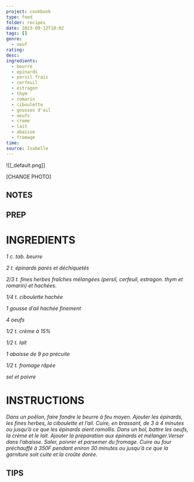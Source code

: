 ```yaml
---
project: cookbook
type: food
folder: recipes
date: 2023-09-12T18:02
tags: []
genre:
  - oeuf
rating: 
desc: 
ingredients:
  - beurre
  - epinards
  - persil frais
  - cerfeuil
  - estragon
  - thym
  - romarin
  - ciboulette
  - gousses d'ail
  - oeufs
  - creme
  - lait
  - abaisse
  - fromage
time: 
source: Isabelle
---
```


![[_default.png]]

[CHANGE PHOTO]


## NOTES




## PREP


# INGREDIENTS

_1 c. tab. beurre_

_2 t. épinards parés et déchiquetés_

_2/3 t. fines herbes fraîches mélangées_
_(persil, cerfeuil, estragon. thym et_
_romarin) et hachées._

_1/4 t. ciboulette hachée_

_1 gousse d’ail hachée finement_

_4 oeufs_

_1/2 t. crème à 15%_

_1/2 t. lait_

_1 abaisse de 9 po précuite_

_1/2 t. fromage râpée_

_sel et poivre_


# INSTRUCTIONS

_Dans un poêlon, faire fondre le beurre à feu_
_moyen. Ajouter les épinards, les fines herbes,_
_la ciboulette et l’ail. Cuire, en brassant, de 3_
_à 4 minutes ou jusqu’à ce que les épinards_
_aient ramollis. Dans un bol, battre les oeufs,_
_la crème et le lait. Ajouter la préparation aux_
_épinards et mélanger.Verser dans l’abaisse._
_Saler, poivrer et parsemer du fromage. Cuire_
_au four préchauffé à 350F pendant eniron 30_
_minutes ou jusqu’à ce que la garniture soit_
_cuite et la croûte dorée._



## TIPS



